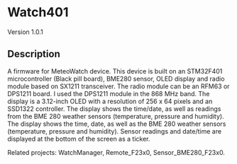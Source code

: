 # Watch401
Version 1.0.1
## Description
A firmware for MeteoWatch device.
This device is built on an STM32F401 microcontroller (Black pill board), BME280 sensor, OLED display and radio module based on SX1211 transceiver.
The radio module can be an RFM63 or DPS1211 board. I used the DPS1211 module in the 868 MHz band.
The display is a 3.12-inch OLED with a resolution of 256 x 64 pixels and an SSD1322 controller.
The display shows the time/date, as well as readings from the BME 280 weather sensors (temperature, pressure and humidity).
The display shows the time, date, as well as the BME 280 weather sensors (temperature, pressure and humidity).
Sensor readings and date/time are displayed at the bottom of the screen as a ticker.

Related projects:
WatchManager,
Remote_F23x0,
Sensor_BME280_F23x0.

